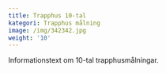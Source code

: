 ```yaml
---
title: Trapphus 10-tal
kategori: Trapphus målning
image: /img/342342.jpg
weight: '10'
---
```

Informationstext om 10-tal trapphusmålningar.
